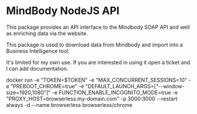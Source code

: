 # MindBody NodeJS API

This package provides an API interface to the Mindbody SOAP API and well as enriching data via the website.

This package is used to download data from Mindbody and import into a Business Intelligence tool.

It's limited for my own use. If you are interested in using it open a ticket and I can add documentation.

docker run -e "TOKEN=$TOKEN" -e "MAX_CONCURRENT_SESSIONS=10" -e "PREBOOT_CHROME=true" -e "DEFAULT_LAUNCH_ARGS=[\"--window-size=1920,1080\"]" -e FUNCTION_ENABLE_INCOGNITO_MODE=true -e "PROXY_HOST=browserless.my-domain.com" -p 3000:3000 --restart always -d --name browserless browserless/chrome